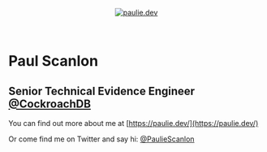 <p align="center">
  <a href="https://paulie.dev/">
    <img alt="paulie.dev" src="https://paulie.dev/images/paulie-open-graph-image-2022.jpg" />
  </a>
</p>

<br />

# Paul Scanlon

## Senior Technical Evidence Engineer [@CockroachDB](https://twitter.com/CockroachDB)

You can find out more about me at [https://paulie.dev/](https://paulie.dev/)

Or come find me on Twitter and say hi: [@PaulieScanlon](https://twitter.com/PaulieScanlon)
